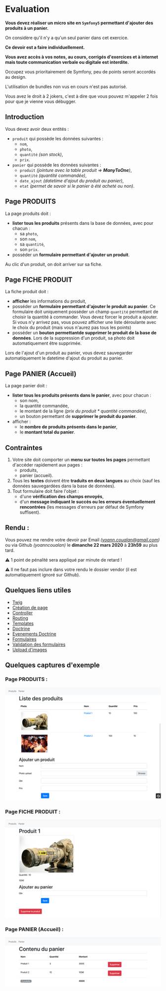 # Evaluation

__Vous devez réaliser un micro site en `Symfony5` permettant d'ajouter des produits à un panier.__

On considère qu'il n'y a qu'un seul panier dans cet exercice.

__Ce devoir est a faire individuellement.__

__Vous avez accès à vos notes, au cours, corrigés d'exercices et à internet mais toute communication verbale ou digitale est interdite.__

Occupez vous prioritairement de Symfony, peu de points seront accordés au design.

L'utilisation de bundles non vus en cours n'est pas autorisé.

Vous avez le droit à 2 jokers, c'est à dire que vous pouvez m'appeler 2 fois pour que je vienne vous débugger.

## Introduction
Vous devez avoir deux entités :
- `produit` qui possède les données suivantes :
	- `nom`,
	- `photo`,
	- `quantité` _(son stock)_,
	- `prix`.
- `panier` qui possède les données suivantes :
	- `produit` _(jointure avec la table produit => __ManyToOne__)_,
	- `quantité` _(quantité commandée)_,
	- `date_ajout` _(datetime d'ajout du produit au panier)_,
	- `etat` _(permet de savoir si le panier à été acheté ou non)_.

## Page PRODUITS
La page produits doit :
- __lister tous les produits__ présents dans la base de données, avec pour chacun :
	- sa `photo`,
	- son `nom`,
	- sa `quantité`,
	- son `prix`.
- posséder un __formulaire permettant d'ajouter un produit__.

Au clic d'un produit, on doit arriver sur sa fiche.

## Page FICHE PRODUIT
La fiche produit doit :
- __afficher__ les informations du produit,
- posséder un __formulaire permettant d'ajouter le produit au panier__. Ce formulaire doit uniquement posséder un champ `quantité` permettant de choisir la quantité à commander. Vous devez forcer le produit a ajouter. Si vous n'y arrivez pas, vous pouvez afficher une liste déroulante avec le choix du produit (mais vous n'aurez pas tous les points)
- posséder un __bouton permettantde supprimer le produit de la base de données__. Lors de la suppression d'un produit, sa photo doit automatiquement être supprimée.

Lors de l'ajout d'un produit au panier, vous devez sauvegarder automatiquement le datetime d'ajout du produit au panier.

## Page PANIER (Accueil)
La page panier doit :
- __lister tous les produits présents dans le panier__, avec pour chacun :
	- son nom,
	- la quantité commandée,
	- le montant de la ligne _(prix du produit * quantité commandée)_,
	- un bouton permettant de __supprimer le produit du panier__.
- afficher :
	- le __nombre de produits présents dans le panier__,
	- le __montant total du panier__.

## Contraintes
1. Votre site doit comporter un __menu sur toutes les pages__ permettant d'accéder rapidement aux pages :
	- produits,
	- panier (accueil).
2. Tous les __textes__ doivent être __traduits en deux langues__ au choix (sauf les données sauvegardées dans la base de données).
3. Tout formulaire doit faire l'objet :
	- d'une __vérification des champs envoyés__,
	- d'un __message indiquant le succès ou les erreurs éventuellement rencontrées__ (les messages d'erreurs par défaut de Symfony suffisent).

## Rendu :
Vous pouvez me rendre votre devoir par Email _(yoann.coualan@gmail.com)_ ou via Github _(yoanncoualan)_ le __dimanche 22 mars 2020__ à __23h59__ au plus tard.

⚠️ 1 point de pénalité sera appliqué par minute de retard !

⚠️ Il ne faut pas inclure dans votre rendu le dossier vendor (il est automatiquement ignoré sur Github).

## Quelques liens utiles
- [Twig](https://twig.symfony.com/)
- [Création de page](https://symfony.com/doc/current/page_creation.html)
- [Controller](https://symfony.com/doc/current/controller.html)
- [Routing](https://symfony.com/doc/current/routing.html)
- [Templates](https://symfony.com/doc/current/templates.html)
- [Doctrine](https://symfony.com/doc/current/doctrine.html)
- [Evenements Doctrine](https://symfony.com/doc/current/doctrine/events.html)
- [Formulaires](https://symfony.com/doc/current/forms.html)
- [Validation des formulaires](https://symfony.com/doc/current/validation.html)
- [Upload d'images](https://symfony.com/doc/current/controller/upload_file.html)

## Quelques captures d'exemple

### Page PRODUITS :
![Page PRODUITS](Produits.jpg)
### Page FICHE PRODUIT :
![Page FICHE PRODUIT](Fiche-produit.jpg)
### Page PANIER (Accueil) :
![Page PANIER](Panier.jpg)
